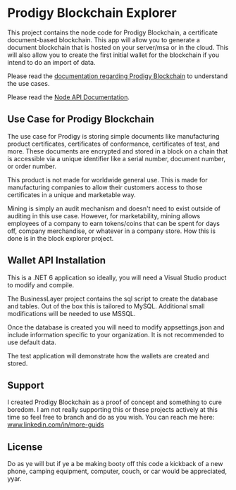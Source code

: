 # Prodigy Blockchain Explorer
This project contains the node code for Prodigy Blockchain, a certificate document-based blockchain. This app will allow you to generate a document blockchain that is hosted on your server/msa or in the cloud. This will also allow you to create the first initial wallet for the blockchain if you intend to do an import of data.

Please read the [documentation regarding Prodigy Blockchain](https://prodigychain.bit.ai/rdc/j9xA8uLDLVOgIZtL) to understand the use cases.

Please read the [Node API Documentation](https://app.swaggerhub.com/apis-docs/test-prodigy-blockch/prodigy-node_api/v1#/).

## Use Case for Prodigy Blockchain
The use case for Prodigy is storing simple documents like manufacturing product certificates, certificates of conformance, certificates of test, and more. These documents are encrypted and stored in a block on a chain that is accessible via a unique identifier like a serial number, document number, or order number. 

This product is not made for worldwide general use. This is made for manufacturing companies to allow their customers access to those certificates in a unique and marketable way.

Mining is simply an audit mechanism and doesn't need to exist outside of auditing in this use case. However, for marketability, mining allows employees of a company to earn tokens/coins that can be spent for days off, company merchandise, or whatever in a company store. How this is done is in the block explorer project. 

## Wallet API Installation
This is a .NET 6 application so ideally, you will need a Visual Studio product to modify and compile.

The BusinessLayer project contains the sql script to create the database and tables. Out of the box this is tailored to MySQL. Additional small modifications will be needed to use MSSQL.

Once the database is created you will need to modify appsettings.json and include information specific to your organization. It is not recommended to use default data.

The test application will demonstrate how the wallets are created and stored.

## Support
I created Prodigy Blockchain as a proof of concept and something to cure boredom. I am not really supporting this or these projects actively at this time so feel free to branch and do as you wish. You can reach me here: www.linkedin.com/in/more-guids

## License
Do as ye will but if ye a be making booty off this code a kickback of a new phone, camping equipment, computer, couch, or car would be appreciated, yyar.
